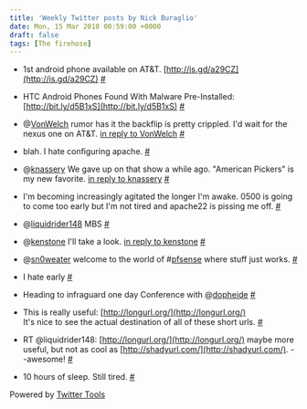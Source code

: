 ```yaml
---
title: 'Weekly Twitter posts by Nick Buraglio'
date: Mon, 15 Mar 2010 00:59:00 +0000
draft: false
tags: [The firehose]
---
```


  
*   1st android phone available on AT&T. [http://is.gd/a29CZ](http://is.gd/a29CZ) [#](http://twitter.com/buraglio/statuses/10220746764)
  
*   HTC Android Phones Found With Malware Pre-Installed: [http://bit.ly/d5B1xS](http://bit.ly/d5B1xS) [#](http://twitter.com/buraglio/statuses/10228906386)
  
*   @[VonWelch](http://twitter.com/VonWelch) rumor has it the backflip is pretty crippled. I'd wait for the nexus one on AT&T. [in reply to VonWelch](http://twitter.com/VonWelch/statuses/10226177930) [#](http://twitter.com/buraglio/statuses/10300744889)
  
*   blah. I hate configuring apache. [#](http://twitter.com/buraglio/statuses/10308918161)
  
*   @[knassery](http://twitter.com/knassery) We gave up on that show a while ago. "American Pickers" is my new favorite. [in reply to knassery](http://twitter.com/knassery/statuses/10306240233) [#](http://twitter.com/buraglio/statuses/10308941148)
  
*   I'm becoming increasingly agitated the longer I'm awake. 0500 is going to come too early but I'm not tired and apache22 is pissing me off. [#](http://twitter.com/buraglio/statuses/10309084760)
  
*   @[liquidrider148](http://twitter.com/liquidrider148) MBS [#](http://twitter.com/buraglio/statuses/10347890232)
  
*   @[kenstone](http://twitter.com/kenstone) I'll take a look. [in reply to kenstone](http://twitter.com/kenstone/statuses/10335300597) [#](http://twitter.com/buraglio/statuses/10347918761)
  
*   @[sn0weater](http://twitter.com/sn0weater) welcome to the world of #[pfsense](http://search.twitter.com/search?q=%23pfsense) where stuff just works. [#](http://twitter.com/buraglio/statuses/10350518312)
  
*   I hate early [#](http://twitter.com/buraglio/statuses/10367630411)
  
*   Heading to infraguard one day Conference with @[dopheide](http://twitter.com/dopheide) [#](http://twitter.com/buraglio/statuses/10368785349)
  
*   This is really useful: [http://longurl.org/](http://longurl.org/)  
    It's nice to see the actual destination of all of these short urls. [#](http://twitter.com/buraglio/statuses/10384961554)
  
*   RT @liquidrider148: [http://longurl.org/](http://longurl.org/) maybe more useful, but not as cool as [http://shadyurl.com/](http://shadyurl.com/). --awesome! [#](http://twitter.com/buraglio/statuses/10388542789)
  
*   10 hours of sleep. Still tired. [#](http://twitter.com/buraglio/statuses/10420882111)
  

  

Powered by [Twitter Tools](http://alexking.org/projects/wordpress)